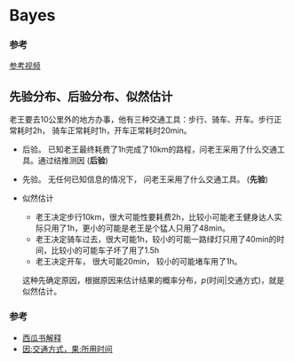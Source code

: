 # Bayes



### 参考

[参考视频](https://www.bilibili.com/video/BV1a4411B7B4/?spm_id_from=333.337.search-card.all.click&vd_source=fe86d5c7bb7001c8a3770e843b7acc98)



##  先验分布、后验分布、似然估计

老王要去10公里外的地方办事，他有三种交通工具：步行、骑车、开车。步行正常耗时2h， 骑车正常耗时1h，开车正常耗时20min。

- 后验。 已知老王最终耗费了1h完成了10km的路程，问老王采用了什么交通工具。通过结推测因 (**后验**)

- 先验。 无任何已知信息的情况下， 问老王采用了什么交通工具。 (**先验**)

- 似然估计

  - 老王决定步行10km，很大可能性要耗费2h，比较小可能老王健身达人实际只用了1h，更小的可能是老王是个猛人只用了48min。
  - 老王决定骑车过去，很大可能1h，较小的可能一路绿灯只用了40min的时间，比较小的可能车子坏了用了1.5h
  - 老王决定开车， 很大可能20min， 较小的可能堵车用了1h。

  这种先确定原因，根据原因来估计结果的概率分布，*p*(时间|交通方式)，就是似然估计。

### 参考

- [西瓜书解释](https://zhuanlan.zhihu.com/p/63485232)
- [因:交通方式，果:所用时间](https://www.zhihu.com/question/24261751)